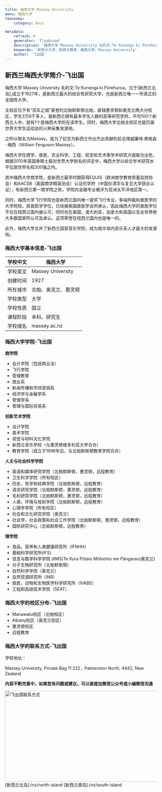 ```yaml
---
title: 梅西大学 Massey University
menu: 梅西大学
taxonomy:
    category: docs

metadata:
    refresh: 0
    generator: 'flyabroad'
    description: '梅西大学 Massey University 毛利文:Te Kunenga ki Pūrehuroa，成立于1927年，是新西兰最大的综合性研究大学，也是新西兰唯一一所真正的全国性大学。'
    keywords: '新西兰大学，新西兰教育，梅西大学，Massey University'
    author: '飞出国'
---
```

## 新西兰梅西大学简介-飞出国

梅西大学 Massey University 毛利文:Te Kunenga ki Pūrehuroa，位于[新西兰北岛],成立于1927年，是新西兰最大的综合性研究大学，也是新西兰唯一一所真正的全国性大学。

主校区位于有“风车之城”美誉的北帕默斯顿北帕，直辖惠灵顿和奥克兰两大分校区，学生3万6千多人，是新西兰拥有最多学生人数的高等研究学府。平均100个新西兰人中，就有1个是梅西大学的在读学生。同时，梅西大学北帕主校区也是历届世界大学生运动会的火种采集发源地。

之所以取名为Massey，是为了纪念为新西兰作出杰出贡献的前总理威廉坶·弗格森· 梅西（William Ferguson Massey）。

梅西大学在商学、兽医、农业科学、工程、航空和艺术等学术研究方面极为出色，根据2010年英国泰晤士报对世界大学排名的评定中，梅西大学以综合学术研究水平位居世界名校200强之内。

其中梅西大学商学院，是新西兰最早时期获得EQUIS（欧洲商学教育质量监控协会）和AACSB（美国商学精英协会）认证的学府（中国仅清华与复旦大学获此认证），有新西兰第一商学院之称，学院内金融专业被评为亚洲太平洋地区第一。

同时，梅西大学飞行学院也是新西兰国内唯一提供飞行专业，争端仲裁和兽医学的大学院校。其兽医学学位，已经被美国兽医学会所承认，因此梅西大学的兽医学位不仅在纽西兰国内被认可，同时也在美国，澳大利亚，加拿大和英国以及全世界绝大多数国家所认可及承认。这项荣誉在纽西兰国内也是唯一的。

此外，梅西大学合并了新西兰国家音乐学院，成为南半球内音乐系人才最大的发源地。

### 梅西大学基本信息-飞出国

学校中文 | 梅西大学
-----|-----
学校英文 | Massey University
创建时间 | 1927 
所在城市 | 北帕、奥克兰、惠灵顿
学校类型 | 大学
学校性质 | 国立
课程阶段 | 本科、研究生
学校域名 | massey.ac.nz

### 梅西大学学院-飞出国

**商学院**
* 会计学院（包括商业法）
* 飞行学院
* 管理教育
* 商业系
* 新闻传播和市场营销系
* 经济学与金融学系
* 管理学系
* 管理与国际贸易系

**创新艺术学院**
* 设计学院
* 美术学院
* 视觉与材料文化学院
* 新西兰音乐学校（与惠灵顿维多利亚大学合办）
* 教育学院（成立于1996年后，与北帕默斯顿教育学院合并）

**人文与社会科学学院**

* 英语和媒体研究学院（北帕默斯顿，惠灵顿，远程教育）
* 卫生科学学院（所有校区）
* 历史，哲学和经典学院（北帕默斯顿，远程教育）
* 语言研究学院（北帕默斯顿，惠灵顿，远程教育）
* 毛利研究学院（北帕默斯顿，惠灵顿，远程教育）
* 人类，环境与规划学院（北帕默斯顿，远程教育）
* 心理学学院（所有校区）
* 社会和文化研究学院（奥克兰）
* 社会学，社会政策和社会工作学院（北帕默斯顿，惠灵顿，远程教育）
* 国防研究中心（北帕默斯顿，远程教育）

**理学院**

* 食品，营养和人类健康研究所（IFNHH）
* 基础科学研究所(IFS)
* 信息与数学科学学院 (IIMS)Te Kura Pūtaio Mōhiohio me Pāngarau(奥克兰)
* 分子生物研究所（北帕默斯顿）
* 自然科学学院（奥克兰）
* 自然资源研究所（INR）
* 兽医，动物和生物医学科学研究所（IVABS）
* 工程和高级技术学院（SEAT）

### 梅西大学的校区分布-飞出国

* Manawatu校区（北帕校区）
* Albany校区（奥克兰校区）
* 惠灵顿校区
* 远程教育

### 梅西大学的联系方式-飞出国

学校地址：

Massey University, Private Bag 11 222，Palmerston North, 4442, New Zealand

**内容不断完善中，如果您有问题或建议，可以直接加微信公众号或小编微信沟通**

<img src="http://wx1.sinaimg.cn/mw1024/892c310fly1fgkvndf1s9j20p008d0v3.jpg" width = "900" height = "300" alt="飞出国联系方式" align=center />
[新西兰北岛]:/nz/north-island
[新西兰南岛]:/nz/south-island